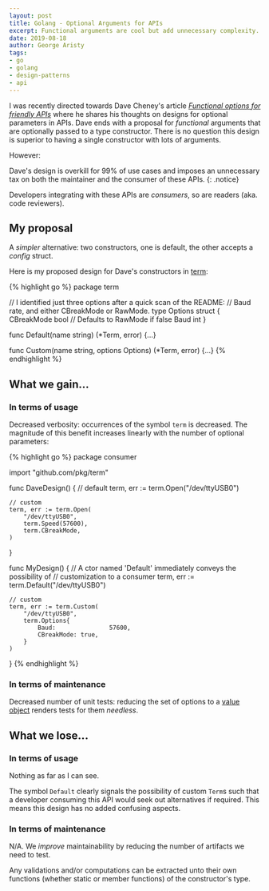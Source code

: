 ```yaml
---
layout: post
title: Golang - Optional Arguments for APIs
excerpt: Functional arguments are cool but add unnecessary complexity.
date: 2019-08-18
author: George Aristy
tags:
- go
- golang
- design-patterns
- api
---
```


I was recently directed towards Dave Cheney's article [*Functional options for friendly
APIs*](https://dave.cheney.net/2014/10/17/functional-options-for-friendly-apis) where he shares his
thoughts on designs for optional parameters in APIs. Dave ends with a proposal for *functional*
arguments that are optionally passed to a type constructor. There is no question this design is
superior to having a single constructor with lots of arguments.

However:

Dave's design is overkill for 99% of use cases and imposes an unnecessary tax on both the maintainer
and the consumer of these APIs.
{: .notice}

Developers integrating with these APIs are *consumers*, so are readers (aka. code reviewers).

## My proposal

A *simpler* alternative: two constructors, one is default, the other accepts a *config* struct.

Here is my proposed design for Dave's constructors in [term](https://github.com/pkg/term):

{% highlight go %}
package term

// I identified just three options after a quick scan of the README:
// Baud rate, and either CBreakMode or RawMode.
type Options struct {
    CBreakMode bool  // Defaults to RawMode if false
    Baud               int
}

func Default(name string) (*Term, error) {...}

func Custom(name string, options Options) (*Term, error) {...}
{% endhighlight %}

## What we gain...

### In terms of usage

Decreased verbosity: occurrences of the symbol `term` is decreased. The magnitude of this benefit
increases linearly with the number of optional parameters:

{% highlight go %}
package consumer

import "github.com/pkg/term"

func DaveDesign() {
    // default
    term, err := term.Open("/dev/ttyUSB0")

    // custom
    term, err := term.Open(
        "/dev/ttyUSB0",
        term.Speed(57600),
        term.CBreakMode,
    )
}

func MyDesign() {
    // A ctor named 'Default' immediately conveys the possibility of
    // customization to a consumer
    term, err := term.Default("/dev/ttyUSB0")

    // custom
    term, err := term.Custom(
        "/dev/ttyUSB0",
        term.Options{
            Baud:               57600,
            CBreakMode: true,
        }
    )
}
{% endhighlight %}

### In terms of maintenance

Decreased number of unit tests: reducing the set of options to a [value object](https://en.wikipedia.org/wiki/Value_object) renders tests for them *needless*.

## What we lose...

### In terms of usage

Nothing as far as I can see.

The symbol `Default` clearly signals the possibility of custom `Term`s such that a developer
consuming this API would seek out alternatives if required. This means this design has no added
confusing aspects.

### In terms of maintenance

N/A. We *improve* maintainability by reducing the number of artifacts we need to test.

Any validations and/or computations can be extracted unto their own functions (whether static or
member functions) of the constructor's type.
